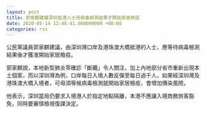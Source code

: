 ```yaml
---
layout: post
title: 郭家麒建議深圳抵港人士待病毒檢測結果才開始家居檢疫
date: 2020-05-14 12:48:41.000000000 +08:00
categories: rss
---
```


公民黨議員郭家麒建議，由深圳灣口岸及港珠澳大橋抵港的人士，應等待病毒檢測結果後才獲准開始家居檢疫。

郭家麒說，本地新型肺炎零確診「斷纜」令人關注，加上內地部分省市重新出現本土個案，而以深圳灣為例，口岸每日入境人數反彈至每日過千人，如果經深圳灣及港珠澳大橋入境者，可毋須等候病毒檢測就開始家居檢疫，會增加傳染風險。

他表示，深圳當局仍要求入境港人於指定地點隔離，本港不應讓入境商務旅客豁免，同時要審慎檢視復課決定。
